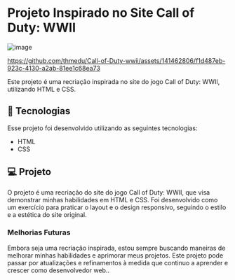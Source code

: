 # Projeto Inspirado no Site Call of Duty: WWII
![image](https://github.com/thmedu/Projeto-Call-of-Duty-WWII/assets/141462806/d020d6bf-6f1c-4f7c-a1cf-e910860611ba)

https://github.com/thmedu/Call-of-Duty-wwii/assets/141462806/f1d487eb-923c-4130-a2ab-81ee1c68ea73



Este projeto é uma recriação inspirada no site do jogo Call of Duty: WWII, utilizando HTML e CSS.

## 🚀 Tecnologias

Esse projeto foi desenvolvido utilizando as seguintes tecnologias:

- HTML
- CSS

## 💻 Projeto

O projeto é uma recriação do site do jogo Call of Duty: WWII, que visa demonstrar minhas habilidades em HTML e CSS. Foi desenvolvido como um exercício para praticar o layout e o design responsivo, seguindo o estilo e a estética do site original.


### Melhorias Futuras

Embora seja uma recriação inspirada, estou sempre buscando maneiras de melhorar minhas habilidades e aprimorar meus projetos. Este projeto pode passar por atualizações e refinamentos à medida que continuo a aprender e crescer como desenvolvedor web..
